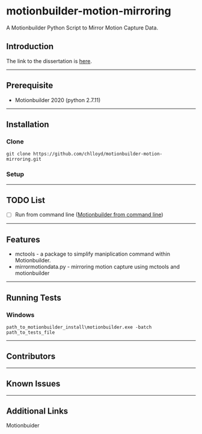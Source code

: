 # motionbuilder-motion-mirroring
A Motionbuilder Python Script to Mirror Motion Capture Data. 

## Introduction
The link to the dissertation is [here](url). 

---

## Prerequisite
 - Motionbuilder 2020 (python 2.7.11)

---

## Installation
### Clone

`git clone https://github.com/chlloyd/motionbuilder-motion-mirroring.git`

### Setup

---

## TODO List
 - [ ] Run from command line ([Motionbuilder from command line](http://docs.autodesk.com/MB/2014/ENU/MotionBuilder-SDK-Documentation/index.html?url=files/GUID-989682FC-305F-4925-8B37-66490BC45C4C.htm,topicNumber=d30e3702))

---

## Features

 - mctools - a package to simplify maniplication command within Motionbuilder.
 - mirrormotiondata.py - mirroring motion capture using mctools and motionbuilder

---

## Running Tests
### Windows

`path_to_motionbuilder_install\motionbuilder.exe -batch path_to_tests_file`

---

## Contributors

---

## Known Issues

---

## Additional Links
Motionbuider